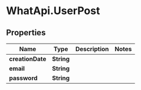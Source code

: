 # WhatApi.UserPost

## Properties
Name | Type | Description | Notes
------------ | ------------- | ------------- | -------------
**creationDate** | **String** |  | 
**email** | **String** |  | 
**password** | **String** |  | 


